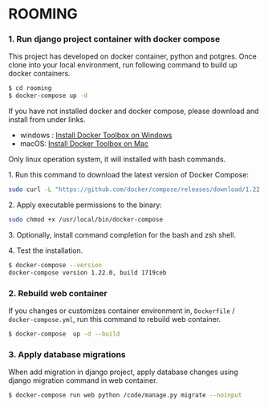 ROOMING
=======

### 1. Run django project container with docker compose

This project has developed on docker container, python and potgres.
Once clone into your local environment, run following command to build up docker containers.

```sh
$ cd rooming
$ docker-compose up -d
```

If you have not installed docker and docker compose, please download and install from under links.

+ windows : [Install Docker Toolbox on Windows
](https://docs.docker.com/toolbox/toolbox_install_windows/)
+ macOS: [Install Docker Toolbox on Mac](https://docs.docker.com/toolbox/toolbox_install_mac/)

Only linux operation system, it will installed with bash commands.

1\. Run this command to download the latest version of Docker Compose:

```sh
sudo curl -L "https://github.com/docker/compose/releases/download/1.22.0/docker-compose-$(uname -s)-$(uname -m)" -o /usr/local/bin/docker-compose
```

2\. Apply executable permissions to the binary:

```sh
sudo chmod +x /usr/local/bin/docker-compose
```

3\. Optionally, install command completion for the bash and zsh shell.

4\. Test the installation.

```sh
$ docker-compose --version
docker-compose version 1.22.0, build 1719ceb
```

### 2. Rebuild web container

If you changes or customizes container environment in, `Dockerfile` / `docker-compose.yml`, run this command to rebuild web container.

```sh
$ docker-compose  up -d --build
```

### 3. Apply database migrations

When add migration in django project, apply database changes using django migration command in web container.

```sh
$ docker-compose run web python /code/manage.py migrate --noinput
```
